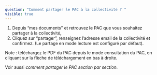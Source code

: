 ```yaml
---
question: "Comment partager le PAC à la collectivité ? "
visible: true
---
```


1. Depuis “mes documents” et retrouvez le PAC que vous souhaitez partager à la collectivité,
2. Cliquez sur “partager”, renseignez l’adresse email de la collectivité et confirmez. (Le partage en mode lecture est configuré par défaut). 



Note : téléchargez le PDF du PAC depuis le mode consultation du PAC, en cliquant sur la flèche de téléchargement en bas à droite. 


Voir aussi _comment partager le PAC section par section_.
